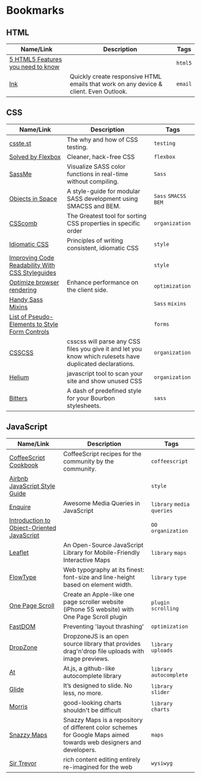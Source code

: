 # Bookmarks

## HTML

 Name/Link | Description | Tags 
--- | --- | ---
[5 HTML5 Features you need to know](http://daker.me/2013/05/5-html5-features-you-need-to-know.html) | | `html5`
[Ink](http://designinstruct.com/tool/responsive-html-email-framework-zurb-ink/) | Quickly create responsive HTML emails that work on any device & client. Even Outlook. | `email`


## CSS

 Name/Link | Description | Tags 
--- | --- | ---
[csste.st](csste.st) | The why and how of CSS testing. | `testing`
[Solved by Flexbox](http://philipwalton.github.io/solved-by-flexbox/) | Cleaner, hack-free CSS | `flexbox`
[SassMe](http://sassme.arc90.com/) | Visualize SASS color functions in real-time without compiling. | `Sass`
[Objects in Space](https://medium.com/objects-in-space/f6f404727) | A style-guide for modular SASS development using SMACSS and BEM. | `Sass` `SMACSS` `BEM`
[CSScomb](http://csscomb.com/) | The Greatest tool for sorting CSS properties in specific order | `organization`
[Idiomatic CSS](https://github.com/necolas/idiomatic-css) | Principles of writing consistent, idiomatic CSS | `style`
[Improving Code Readability With CSS Styleguides](http://coding.smashingmagazine.com/2008/05/02/improving-code-readability-with-css-styleguides/) | | `style`
[Optimize browser rendering](https://developers.google.com/speed/docs/best-practices/rendering) | Enhance performance on the client side. | `optimization`
[Handy Sass Mixins](http://web-design-weekly.com/blog/2013/05/12/handy-sass-mixins/) | | `Sass` `mixins`
[List of Pseudo-Elements to Style Form Controls](http://tjvantoll.com/2013/04/15/list-of-pseudo-elements-to-style-form-controls/) | | `forms`
[CSSCSS](http://zmoazeni.github.io/csscss/) | csscss will parse any CSS files you give it and let you know which rulesets have duplicated declarations. | `organization`
[Helium](https://github.com/geuis/helium-css) | javascript tool to scan your site and show unused CSS | `organization`
[Bitters](http://bitters.bourbon.io/) | A dash of predefined style for your Bourbon stylesheets. | `sass`


## JavaScript

 Name/Link | Description | Tags 
--- | --- | ---
[CoffeeScript Cookbook](http://coffeescriptcookbook.com/) | CoffeeScript recipes for the community by the community. | `coffeescript`
[Airbnb JavaScript Style Guide](https://github.com/airbnb/javascript) | | `style`
[Enquire](https://github.com/WickyNilliams/enquire.js/) | Awesome Media Queries in JavaScript | `library` `media queries`
[Introduction to Object-Oriented JavaScript](https://developer.mozilla.org/en-US/docs/Web/JavaScript/Introduction_to_Object-Oriented_JavaScript) | | `OO` `organization`
[Leaflet](http://leafletjs.com/) | An Open-Source JavaScript Library for Mobile-Friendly Interactive Maps | `library` `maps` 
[FlowType](http://simplefocus.com/flowtype/) | Web typography at its finest: font-size and line-height based on element width. | `library` `type`
[One Page Scroll](http://www.thepetedesign.com/demos/onepage_scroll_demo.html) | Create an Apple-like one page scroller website (iPhone 5S website) with One Page Scroll plugin | `plugin` `scrolling`
[FastDOM](http://wilsonpage.co.uk/preventing-layout-thrashing/) | Preventing 'layout thrashing' | `optimization`
[DropZone](http://www.dropzonejs.com/) | DropzoneJS is an open source library that provides drag'n'drop file uploads with image previews. | `library` `uploads`
[At](http://ichord.github.io/At.js/) | At.js, a github-like autocomplete library | `library` `autocomplete`
[Glide](http://jedrzejchalubek.com/glide/) | It’s designed to slide. No less, no more. | `library` `slider`
[Morris](http://www.oesmith.co.uk/morris.js/) | good-looking charts shouldn't be difficult | `library` `charts`
[Snazzy Maps](http://snazzymaps.com/) | Snazzy Maps is a repository of different color schemes for Google Maps aimed towards web designers and developers. | `maps`
[Sir Trevor](http://madebymany.github.io/sir-trevor-js/) | rich content editing entirely re-imagined for the web | `wysiwyg`
